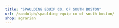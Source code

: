 ```yaml
---
title: "SPAULDING EQUIP CO. OF SOUTH BOSTON"
url: /randolph/spaulding-equip-co-of-south-boston/
shop: agrarian
---
```

